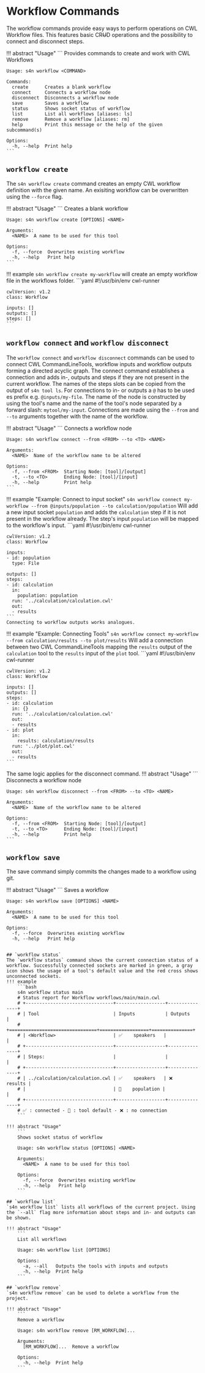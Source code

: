 # Workflow Commands
The workflow commands provide easy ways to perform operations on CWL Workflow files. This features basic CR~~U~~D operations and the possibility to connect and disconnect steps.

!!! abstract "Usage"
    ```
    Provides commands to create and work with CWL Workflows

    Usage: s4n workflow <COMMAND>

    Commands:
      create      Creates a blank workflow
      connect     Connects a workflow node
      disconnect  Disconnects a workflow node
      save        Saves a workflow
      status      Shows socket status of workflow
      list        List all workflows [aliases: ls]
      remove      Remove a workflow [aliases: rm]
      help        Print this message or the help of the given subcommand(s)

    Options:
      -h, --help  Print help
    ```

## `workflow create`
The `s4n workflow create` command creates an empty CWL workflow definition with the given name. An exisiting workflow can be overwritten using the `--force` flag.

!!! abstract "Usage"
    ```
    Creates a blank workflow

    Usage: s4n workflow create [OPTIONS] <NAME>

    Arguments:
      <NAME>  A name to be used for this tool

    Options:
      -f, --force  Overwrites existing workflow
      -h, --help   Print help
    ```

!!! example
    ```
    s4n workflow create my-workflow
    ```
    will create an empty workflow file in the workflows folder.
    ```yaml
    #!/usr/bin/env cwl-runner

    cwlVersion: v1.2
    class: Workflow

    inputs: []
    outputs: []
    steps: []
    ```

## `workflow connect` and `workflow disconnect`
The `workflow connect` and `workflow disconnect` commands can be used to connect CWL CommandLineTools, workflow inputs and workflow outputs forming a directed acyclic graph. The connect command establishes a connection and adds in-, outputs and steps if they are not present in the current workflow. The names of the steps slots can be copied from the output of `s4n tool ls`. For connections to in- or outputs a `@` has to be used es prefix e.g. `@inputs/my-file`. The name of the node is constructed by using the tool's name and the name of the tool's node separated by a forward slash: `mytool/my-input`. Connections are made using the `--from` and `--to` arguments together with the name of the workflow.

!!! abstract "Usage"
    ```
    Connects a workflow node

    Usage: s4n workflow connect --from <FROM> --to <TO> <NAME>

    Arguments:
      <NAME>  Name of the workflow name to be altered

    Options:
      -f, --from <FROM>  Starting Node: [tool]/[output]
      -t, --to <TO>      Ending Node: [tool]/[input]
      -h, --help         Print help
    ```

!!! example "Example: Connect to input socket"
    ```
    s4n workflow connect my-workflow --from @inputs/population --to calculation/population
    ```
    Will add a new input socket `population` and adds the `calculation` step if it is not present in the workflow already. The step's input `population` will be mapped to the workflow's input.
    ```yaml
    #!/usr/bin/env cwl-runner

    cwlVersion: v1.2
    class: Workflow

    inputs:
    - id: population
      type: File

    outputs: []
    steps:
    - id: calculation
      in:
        population: population
      run: '../calculation/calculation.cwl'
      out:
      - results
    ```
    Connecting to workflow outputs works analogues.

!!! example "Example: Connecting Tools"
    ```
    s4n workflow connect my-workflow --from calculation/results --to plot/results
    ```
    Will add a connection between two CWL CommandLineTools mapping the `results` output of the `calculation` tool to the `results` input of the `plot` tool.
    ```yaml
    #!/usr/bin/env cwl-runner

    cwlVersion: v1.2
    class: Workflow

    inputs: []
    outputs: []
    steps:
    - id: calculation
      in: {}
      run: '../calculation/calculation.cwl'
      out:
      - results
    - id: plot
      in:
        results: calculation/results
      run: '../plot/plot.cwl'
      out:
      - results
    ```

The same logic applies for the disconnect command.
!!! abstract "Usage"
    ```
    Disconnects a workflow node

    Usage: s4n workflow disconnect --from <FROM> --to <TO> <NAME>

    Arguments:
      <NAME>  Name of the workflow name to be altered

    Options:
      -f, --from <FROM>  Starting Node: [tool]/[output]
      -t, --to <TO>      Ending Node: [tool]/[input]
      -h, --help         Print help
    ```

## `workflow save`
The save command simply commits the changes made to a workflow using git.

!!! abstract "Usage"
    ```
    Saves a workflow

    Usage: s4n workflow save [OPTIONS] <NAME>

    Arguments:
      <NAME>  A name to be used for this tool

    Options:
      -f, --force  Overwrites existing workflow
      -h, --help   Print help
```

## `workflow status`
The `workflow status` command shows the current connection status of a workflow. Successfully connected sockets are marked in green, a gray icon shows the usage of a tool's default value and the red cross shows unconnected sockets.
!!! example
    ```bash
    s4n workflow status main
    # Status report for Workflow workflows/main/main.cwl
    # +--------------------------------+------------------+---------------+
    # | Tool                           | Inputs           | Outputs       |
    # +================================+==================+===============+
    # | <Workflow>                     | ✅    speakers   |               |
    # +--------------------------------+------------------+---------------+
    # | Steps:                         |                  |               |
    # +--------------------------------+------------------+---------------+
    # | ../calculation/calculation.cwl | ✅    speakers   | ❌    results |
    # |                                | 🔘    population |               |
    # +--------------------------------+------------------+---------------+
    # ✅ : connected - 🔘 : tool default - ❌ : no connection
    ```

!!! abstract "Usage"
    ```
    Shows socket status of workflow

    Usage: s4n workflow status [OPTIONS] <NAME>

    Arguments:
      <NAME>  A name to be used for this tool

    Options:
      -f, --force  Overwrites existing workflow
      -h, --help   Print help
    ```

## `workflow list`
`s4n workflow list` lists all workflows of the current project. Using the `--all` flag more information about steps and in- and outputs can be shown.

!!! abstract "Usage"
    ```
    List all workflows

    Usage: s4n workflow list [OPTIONS]

    Options:
      -a, --all   Outputs the tools with inputs and outputs
      -h, --help  Print help
    ```

## `workflow remove`
`s4n workflow remove` can be used to delete a workflow from the project.

!!! abstract "Usage"
    ```
    Remove a workflow

    Usage: s4n workflow remove [RM_WORKFLOW]...

    Arguments:
      [RM_WORKFLOW]...  Remove a workflow

    Options:
      -h, --help  Print help
    ```